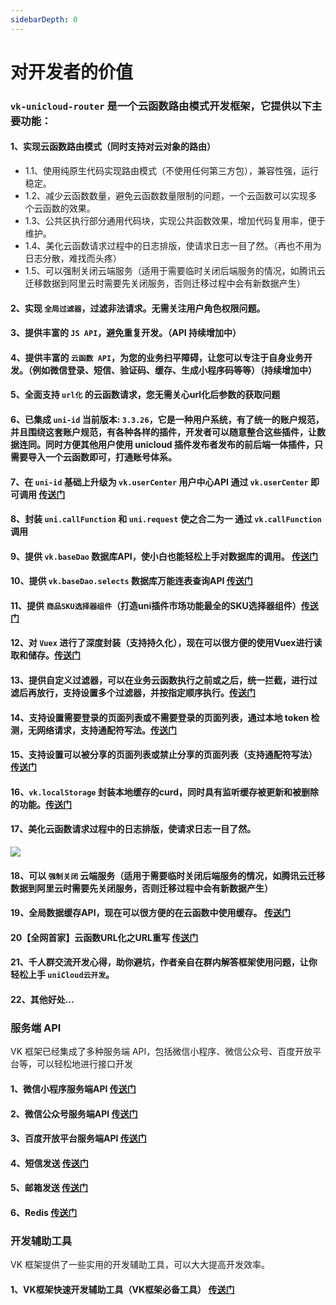 ```yaml
---
sidebarDepth: 0
---
```


# 对开发者的价值

### `vk-unicloud-router` 是一个云函数路由模式开发框架，它提供以下主要功能：

#### 1、实现云函数路由模式（同时支持对云对象的路由）
* 1.1、使用纯原生代码实现路由模式（不使用任何第三方包），兼容性强，运行稳定。
* 1.2、减少云函数数量，避免云函数数量限制的问题，一个云函数可以实现多个云函数的效果。
* 1.3、公共区执行部分通用代码块，实现公共函数效果，增加代码复用率，便于维护。
* 1.4、美化云函数请求过程中的日志排版，使请求日志一目了然。（再也不用为日志分散，难找而头疼）
* 1.5、可以强制关闭云端服务（适用于需要临时关闭后端服务的情况，如腾讯云迁移数据到阿里云时需要先关闭服务，否则迁移过程中会有新数据产生）

#### 2、实现 `全局过滤器`，过滤非法请求。无需关注用户角色权限问题。

#### 3、提供丰富的 `JS API`，避免重复开发。（API 持续增加中）

#### 4、提供丰富的 `云函数 API`，为您的业务扫平障碍，让您可以专注于自身业务开发。（例如微信登录、短信、验证码、缓存、生成小程序码等等）（持续增加中）

#### 5、全面支持 `url化` 的云函数请求，您无需关心url化后参数的获取问题

#### 6、已集成 `uni-id` 当前版本: `3.3.26`，它是一种用户系统，有了统一的账户规范，并且围绕这套账户规范，有各种各样的插件，开发者可以随意整合这些插件，让数据连同。同时方便其他用户使用 unicloud 插件发布者发布的前后端一体插件，只需要导入一个云函数即可，打通账号体系。

#### 7、在 `uni-id` 基础上升级为 `vk.userCenter` 用户中心API 通过 `vk.userCenter` 即可调用 [传送门](https://vkdoc.fsq.pub/client/vk.userCenter.html)
 
#### 8、封装 `uni.callFunction` 和 `uni.request` 使之合二为一 通过 `vk.callFunction` 调用

#### 9、提供 `vk.baseDao` 数据库API，使小白也能轻松上手对数据库的调用。 [传送门](https://vkdoc.fsq.pub/client/uniCloud/db/api.html)

#### 10、提供 `vk.baseDao.selects` 数据库万能连表查询API [传送门](https://vkdoc.fsq.pub/client/uniCloud/db/selects.html)

#### 11、提供 `商品SKU选择器组件`（打造uni插件市场功能最全的SKU选择器组件）[传送门](https://ext.dcloud.net.cn/plugin?id=2848)

#### 12、对 `Vuex` 进行了深度封装（支持持久化），现在可以很方便的使用Vuex进行读取和储存。[传送门](https://vkdoc.fsq.pub/client/pages/vuex.html)

#### 13、提供自定义过滤器，可以在业务云函数执行之前或之后，统一拦截，进行过滤后再放行，支持设置多个过滤器，并按指定顺序执行。[传送门](https://vkdoc.fsq.pub/client/uniCloud/middleware/filter.html)

#### 14、支持设置需要登录的页面列表或不需要登录的页面列表，通过本地 token 检测，无网络请求，支持通配符写法。[传送门](https://vkdoc.fsq.pub/client/pages/config.html)

#### 15、支持设置可以被分享的页面列表或禁止分享的页面列表（支持通配符写法）[传送门](https://vkdoc.fsq.pub/client/pages/config.html)

#### 16、`vk.localStorage` 封装本地缓存的curd，同时具有监听缓存被更新和被删除的功能。[传送门](https://vkdoc.fsq.pub/client/pages/localStorage.html)

#### 17、美化云函数请求过程中的日志排版，使请求日志一目了然。

![](https://vkceyugu.cdn.bspapp.com/VKCEYUGU-cf0c5e69-620c-4f3c-84ab-f4619262939f/4a44fbf8-6b5e-43a6-b443-51a108dec125.png)

#### 18、可以 `强制关闭` 云端服务（适用于需要临时关闭后端服务的情况，如腾讯云迁移数据到阿里云时需要先关闭服务，否则迁移过程中会有新数据产生）

#### 19、全局数据缓存API，现在可以很方便的在云函数中使用缓存。 [传送门](https://vkdoc.fsq.pub/client/uniCloud/cache/cache.html)

#### 20【全网首家】云函数URL化之URL重写 [传送门](https://vkdoc.fsq.pub/client/uniCloud/cloudfunctions/urlrewrite.html)

#### 21、千人群交流开发心得，助你避坑，作者亲自在群内解答框架使用问题，让你轻松上手 `uniCloud云开发`。

#### 22、其他好处…

### 服务端 API

VK 框架已经集成了多种服务端 API，包括微信小程序、微信公众号、百度开放平台等，可以轻松地进行接口开发

#### 1、微信小程序服务端API [传送门](https://vkdoc.fsq.pub/client/uniCloud/plus/weixin.html)

#### 2、微信公众号服务端API [传送门](https://vkdoc.fsq.pub/client/uniCloud/plus/weixin-h5.html)

#### 3、百度开放平台服务端API [传送门](https://vkdoc.fsq.pub/client/uniCloud/plus/baidu.html)

#### 4、短信发送 [传送门](https://vkdoc.fsq.pub/client/uniCloud/plus/sms.html)

#### 5、邮箱发送 [传送门](https://vkdoc.fsq.pub/client/uniCloud/plus/mail.html)

#### 6、Redis [传送门](https://vkdoc.fsq.pub/vk-redis/)


### 开发辅助工具

VK 框架提供了一些实用的开发辅助工具，可以大大提高开发效率。

#### 1、VK框架快速开发辅助工具（VK框架必备工具） [传送门](https://vkdoc.fsq.pub/client/codeAssist.html)